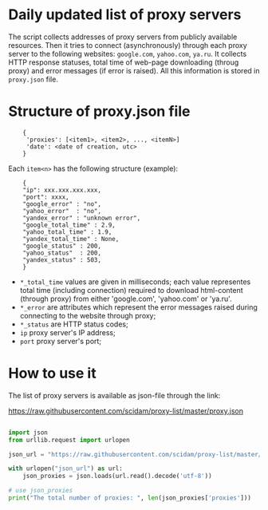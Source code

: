 # Daily updated list of proxy servers

The script collects addresses of proxy servers from 
publicly available resources. Then it tries to connect
(asynchronously) through each proxy server to the 
following websites: `google.com`, `yahoo.com`, `ya.ru`. 
It collects HTTP response statuses, total time of 
web-page downloading (throug proxy) and error messages 
(if error is raised). All this information is stored 
in `proxy.json` file.


# Structure of proxy.json file


```
    {
     'proxies': [<item1>, <item2>, ..., <itemN>]
     'date': <date of creation, utc>
    }
```

Each `item<n>` has the following structure (example):


```
    {
    "ip": xxx.xxx.xxx.xxx,
    "port": xxxx,
    "google_error" : "no",
    "yahoo_error"  : "no",
    "yandex_error" : "unknown error",
    "google_total_time" : 2.9,
    "yahoo_total_time" : 1.9,
    "yandex_total_time" : None,
    "google_status" : 200,
    "yahoo_status"  : 200,
    "yandex_status" : 503,
    }
```

 * `*_total_time` values are given in milliseconds; each value representes total time (including connection) 
   required to download html-content (through proxy) from either 'google.com', 'yahoo.com' or 'ya.ru'.
 * `*_error` are attributes which represent the error messages raised during 
   connecting to the website through proxy;
 * `*_status` are HTTP status codes;
 * `ip` proxy server's IP address;
 * `port` proxy server's port;


# How to use it


The list of proxy servers is available as json-file through the link:

https://raw.githubusercontent.com/scidam/proxy-list/master/proxy.json

```python

import json
from urllib.request import urlopen

json_url = "https://raw.githubusercontent.com/scidam/proxy-list/master/proxy.json"

with urlopen("json_url") as url:
    json_proxies = json.loads(url.read().decode('utf-8'))

# use json_proxies
print("The total number of proxies: ", len(json_proxies['proxies']))
```
